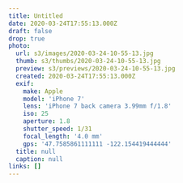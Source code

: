 ```yaml
---
title: Untitled
date: 2020-03-24T17:55:13.000Z
draft: false
drop: true
photo:
  url: s3/images/2020-03-24-10-55-13.jpg
  thumb: s3/thumbs/2020-03-24-10-55-13.jpg
  preview: s3/previews/2020-03-24-10-55-13.jpg
  created: 2020-03-24T17:55:13.000Z
  exif:
    make: Apple
    model: 'iPhone 7'
    lens: 'iPhone 7 back camera 3.99mm f/1.8'
    iso: 25
    aperture: 1.8
    shutter_speed: 1/31
    focal_length: '4.0 mm'
    gps: '47.7585861111111 -122.154419444444'
  title: null
  caption: null
links: []
---
```

